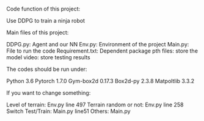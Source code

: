 Code function of this project:

Use DDPG to train a ninja robot

Main files of this project:

DDPG.py: Agent and our NN
Env.py: Environment of the project
Main.py: File to run the code
Requirement.txt: Dependent package
pth files: store the model
video: store testing results

The codes should be run under:

Python 3.6
Pytorch 1.7.0
Gym-box2d 0.17.3
Box2d-py 2.3.8
Matpoltlib 3.3.2

If you want to change something:

Level of terrain: Env.py line 497
Terrain random or not: Env.py line 258
Switch Test/Train: Main.py line51
Others: Main.py


